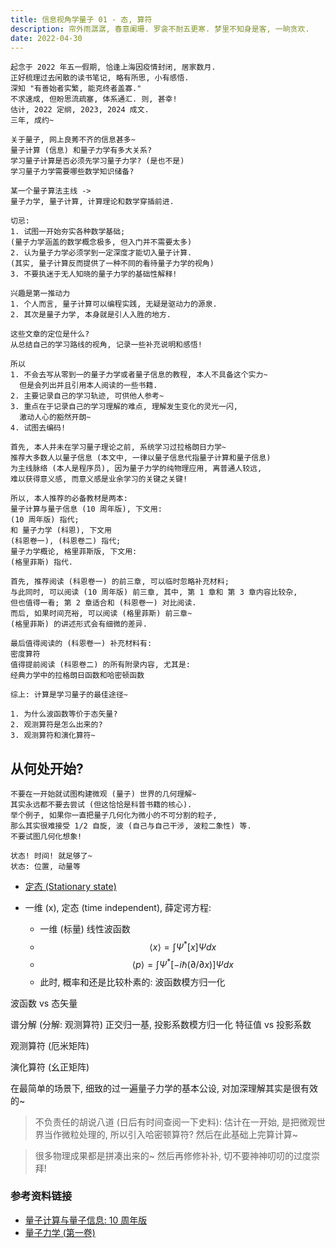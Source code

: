 ```yaml
---
title: 信息视角学量子 01 - 态, 算符
description: 帘外雨潺潺, 春意阑珊. 罗衾不耐五更寒. 梦里不知身是客, 一晌贪欢.
date: 2022-04-30
---
```


```
起念于 2022 年五一假期, 恰逢上海因疫情封闭, 居家数月.
正好梳理过去闲散的读书笔记, 略有所思, 小有感悟.
深知 "有善始者实繁, 能克终者盖寡."
不求速成, 但盼思流疏塞, 体系通汇. 则, 甚幸!
估计, 2022 定纲, 2023, 2024 成文.
三年, 成约~
```

```
关于量子, 网上良莠不齐的信息甚多~
量子计算 (信息) 和量子力学有多大关系?
学习量子计算是否必须先学习量子力学? (是也不是)
学习量子力学需要哪些数学知识储备?

某一个量子算法主线 ->
量子力学, 量子计算, 计算理论和数学穿插前进.

切忌:
1. 试图一开始夯实各种数学基础;
(量子力学涵盖的数学概念极多, 但入门并不需要太多)
2. 认为量子力学必须学到一定深度才能切入量子计算.
(其实, 量子计算反而提供了一种不同的看待量子力学的视角)
3. 不要执迷于无人知晓的量子力学的基础性解释!

兴趣是第一推动力
1. 个人而言, 量子计算可以编程实践, 无疑是驱动力的源泉.
2. 其次是量子力学, 本身就是引人入胜的地方.
```

```
这些文章的定位是什么?
从总结自己的学习路线的视角, 记录一些补充说明和感悟!

所以
1. 不会去写从零到一的量子力学或者量子信息的教程, 本人不具备这个实力~
  但是会列出并且引用本人阅读的一些书籍.
2. 主要记录自己的学习轨迹, 可供他人参考~
3. 重点在于记录自己的学习理解的难点, 理解发生变化的灵光一闪,
  激动人心的豁然开朗~
4. 试图去编码!
```

```
首先, 本人并未在学习量子理论之前, 系统学习过拉格朗日力学~
推荐大多数人以量子信息 (本文中, 一律以量子信息代指量子计算和量子信息)
为主线脉络 (本人是程序员), 因为量子力学的纯物理应用, 离普通人较远,
难以获得意义感, 而意义感是业余学习的关键之关键!

所以, 本人推荐的必备教材是两本:
量子计算与量子信息 (10 周年版), 下文用:
(10 周年版) 指代;
和 量子力学 (科恩), 下文用
(科恩卷一), (科恩卷二) 指代;
量子力学概论, 格里菲斯版, 下文用:
(格里菲斯) 指代.

首先, 推荐阅读 (科恩卷一) 的前三章, 可以临时忽略补充材料;
与此同时, 可以阅读 (10 周年版) 前三章, 其中, 第 1 章和 第 3 章内容比较杂,
但也值得一看; 第 2 章适合和 (科恩卷一) 对比阅读.
而后, 如果时间充裕, 可以阅读 (格里菲斯) 前三章~
(格里菲斯) 的讲述形式会有细微的差异.

最后值得阅读的 (科恩卷一) 补充材料有:
密度算符
值得提前阅读 (科恩卷二) 的所有附录内容, 尤其是:
经典力学中的拉格朗日函数和哈密顿函数
```

```
综上: 计算是学习量子的最佳途径~
```

```
1. 为什么波函数等价于态矢量?
2. 观测算符是怎么出来的?
3. 观测算符和演化算符~
```

## 从何处开始?

```
不要在一开始就试图构建微观 (量子) 世界的几何理解~
其实永远都不要去尝试 (但这恰恰是科普书籍的核心).
举个例子, 如果你一直把量子几何化为微小的不可分割的粒子,
那么其实很难接受 1/2 自旋, 波 (自己与自己干涉, 波粒二象性) 等.
不要试图几何化想象!

状态! 时间! 就足够了~
状态: 位置, 动量等
```

- [定态 (Stationary state)](https://en.wikipedia.org/wiki/Stationary_state)

- 一维 (x), 定态 (time independent), 薛定谔方程:
  - 一维 (标量) 线性波函数
  - $$ \langle x \rangle = \int Ψ^{*} [x] Ψ dx $$
  - $$
      \langle p \rangle =
      \int Ψ^{*} [-i \hbar (\partial / \partial x)] Ψ dx
    $$
  - 此时, 概率和还是比较朴素的: 波函数模方归一化

波函数 vs 态矢量

谱分解 (分解: 观测算符)
  正交归一基, 投影系数模方归一化
  特征值 vs 投影系数

观测算符 (厄米矩阵)

演化算符 (幺正矩阵)

在最简单的场景下, 细致的过一遍量子力学的基本公设,
对加深理解其实是很有效的~

> 不负责任的胡说八道 (日后有时间查阅一下史料):
  估计在一开始, 是把微观世界当作微粒处理的,
  所以引入哈密顿算符? 然后在此基础上完算计算~

> 很多物理成果都是拼凑出来的~ 然后再修修补补, 切不要神神叨叨的过度崇拜!

### 参考资料链接

- [量子计算与量子信息: 10 周年版](https://book.douban.com/subject/35777059/)
- [量子力学 (第一卷)](https://book.douban.com/subject/25954720/)
